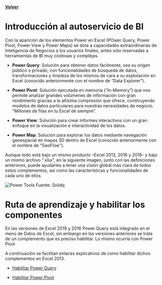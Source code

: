 ##### [Volver](/Curso-de-Herramientas-analiticas-para-auditoria-I/pages/Indice_curso.html)
<script src="https://kit.fontawesome.com/065728df02.js" crossorigin="anonymous"></script>

# Introducción al autoservicio de BI

Con la aparición de los elementos Power en Excel (POwer Query, Power Pivot, Power View y Power Maps) se dota a capacidades extraordinarias de Inteligencia de Negocios a los usuarios finales, antes sólo reservadas a herramientas de BI muy costosas y complejas.


* **Power Query**: Solución para obtener datos fácilmente, sea su origen público o privado, con funcionalidades de búsqueda de datos, transformaciones y limpieza de los mismos de cara a su explotación en Excel (conocido anteriormente con el nombre de “Data Explorer”).

* **Power Pivot**: Solución ejecutada en memoria (“In-Memory”) que nos permite analizar grandes volúmenes de información con gran rendimiento gracias a la altísima compresión que ofrece, construyendo modelos de datos particulares para nuestras necesidades de negocio. “Millones de filas en tu Excel de siempre”.

* **Power View**: Solución para crear informes interactivos con un gran enfoque en la visualización e interactividad de los datos.

* **Power Map**: Solución para explorar los datos mediante navegación geoespacial en mapas 3D dentro de Excel (conocido anteriormente con el nombre de “GeoFlow”).

Aunque todo está bajo un mismo producto –Excel 2013, 2016 y 2019- y bajo un mismo archivo “.xlsx”, en la siguiente imagen, junto con las definiciones anteriores, puede ayudarles a tener una visión global más clara de todos estos complementos, así como las características y funcionalidades de cada uno de ellos.

![Power Tools](https://blogs.solidq.com/wp-content/uploads/2015/08/image_thumb_4FD2FBDB.png)
Fuente: Solidq


# Ruta de aprendizaje y habilitar los componentes

En las versiones de Excel 2019 y 2016 Power Query está integrado en el menú de Datos de Excel, sin embargo en las versiones anteriores se trata de un complemento que es preciso habilitar. Lo mismo ocurría con Power Pivot

A continuación se facilitan enlaces explicativos de como habilitar dichos complementos en Excel 2013.

* [Habilitar Power Query](https://support.office.com/es-es/article/introducción-a-power-query-7104fbee-9e62-4cb9-a02e-5bfb1a6c536a)


* [Habilitar Power Pivot](https://support.office.com/es-es/article/iniciar-el-complemento-power-pivot-para-excel-a891a66d-36e3-43fc-81e8-fc4798f39ea8)



